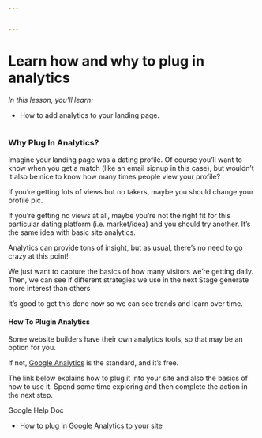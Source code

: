```yaml
---


---
```


<h1 id="learn-how-and-why-to-plug-in-analytics">Learn how and why to plug in analytics</h1>
<p><em>In this lesson, you’ll learn:</em></p>
<ul>
<li>How to add analytics to your landing page.</li>
</ul>
<p><img src="https://s3.amazonaws.com/nugget.one/academy/analytics.jpg" alt=""></p>
<h3 id="why-plug-in-analytics">Why Plug In Analytics?</h3>
<p>Imagine your landing page was a dating profile. Of course you’ll want to know when you get a match (like an email signup in this case), but wouldn’t it also be nice to know how many times people view your profile?</p>
<p>If you’re getting lots of views but no takers, maybe you should change your profile pic.</p>
<p>If you’re getting no views at all, maybe you’re not the right fit for this particular dating platform (i.e. market/idea) and you should try another. It’s the same idea with basic site analytics.</p>
<p>Analytics can provide tons of insight, but as usual, there’s no need to go crazy at this point!</p>
<p>We just want to capture the basics of how many visitors we’re getting daily. Then, we can see if different strategies we use in the next Stage generate more interest than others</p>
<p>It’s good to get this done now so we can see trends and learn over time.</p>
<h4 id="how-to-plugin-analytics">How To Plugin Analytics</h4>
<p>Some website builders have their own analytics tools, so that may be an option for you.</p>
<p>If not,  <a href="https://analytics.google.com/analytics/web/">Google Analytics</a>  is the standard, and it’s free.</p>
<p>The link below explains how to plug it into your site and also the basics of how to use it. Spend some time exploring and then complete the action in the next step.</p>
<p>Google Help Doc</p>
<ul>
<li><a href="https://support.google.com/analytics/answer/1008080">How to plug in Google Analytics to your site</a></li>
</ul>

